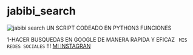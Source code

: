 # jabibi_search 
![jabibi search](https://user-images.githubusercontent.com/101432325/159126603-2ec24703-41a6-411c-9f17-3f6a37635293.PNG)
UN SCRIPT CODEADO EN PYTHON3 
FUNCIONES

1-HACER BUSQUEDAS EN GOOGLE 
DE MANERA RAPIDA Y EFICAZ 
``` MIS REDES SOCIALES```
!!! [MI INSTAGRAN](https://www.instagram.com/jabibipr/)
